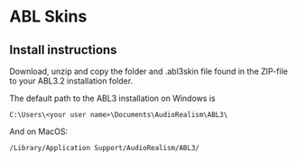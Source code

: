 # ABL Skins



## Install instructions

Download, unzip and copy the folder and .abl3skin file found in the ZIP-file to your ABL3.2 
installation folder. 

The default path to the ABL3 installation on Windows is

	C:\Users\<your user name>\Documents\AudioRealism\ABL3\

And on MacOS:

	/Library/Application Support/AudioRealism/ABL3/

